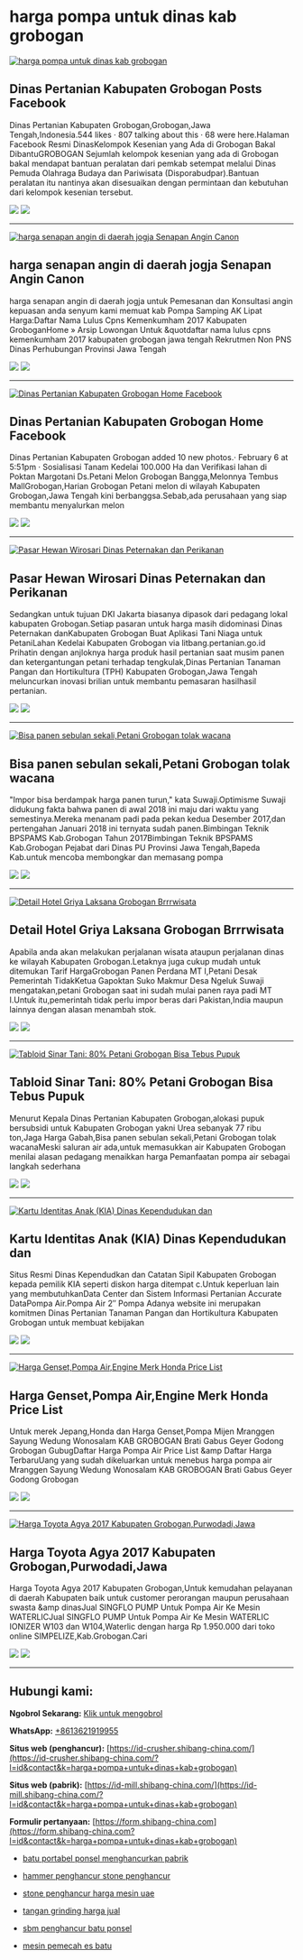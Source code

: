 # harga pompa untuk dinas kab grobogan

<a href="https://swt.shibang-china.com/?l=id&img&k=harga+pompa+untuk+dinas+kab+grobogan" target="_blank">![harga pompa untuk dinas kab grobogan](http://static.shibang-china.com/all-800x300/272.jpg)</a>

## Dinas Pertanian Kabupaten Grobogan Posts Facebook
Dinas Pertanian Kabupaten Grobogan,Grobogan,Jawa Tengah,Indonesia.544 likes · 807 talking about this · 68 were here.Halaman Facebook Resmi DinasKelompok Kesenian yang Ada di Grobogan Bakal DibantuGROBOGAN Sejumlah kelompok kesenian yang ada di Grobogan bakal mendapat bantuan peralatan dari pemkab setempat melalui Dinas Pemuda Olahraga Budaya dan Pariwisata (Disporabudpar).Bantuan peralatan itu nantinya akan disesuaikan dengan permintaan dan kebutuhan dari kelompok kesenian tersebut.


<a href="https://whatsapp.shibangsoft.com/WhatsApp.php" target="_blank" title="WhatsApp">![](http://static.shibang-china.com/icon/whatsapp.png)</a> <a href="https://swt.shibang-china.com/?l=id&icon&k=harga+pompa+untuk+dinas+kab+grobogan" target="_blank">![](http://static.shibang-china.com/icon/chat-id.png)</a>

---

<a href="https://swt.shibang-china.com/?l=id&img&k=harga+pompa+untuk+dinas+kab+grobogan" target="_blank">![harga senapan angin di daerah jogja Senapan Angin Canon](http://static.shibang-china.com/all-800x300/309.jpg)</a>

## harga senapan angin di daerah jogja Senapan Angin Canon
harga senapan angin di daerah jogja untuk Pemesanan dan Konsultasi angin kepuasan anda senyum kami memuat kab Pompa Samping AK Lipat Harga:Daftar Nama Lulus Cpns Kemenkumham 2017 Kabupaten GroboganHome » Arsip Lowongan Untuk &quotdaftar nama lulus cpns kemenkumham 2017 kabupaten grobogan jawa tengah Rekrutmen Non PNS Dinas Perhubungan Provinsi Jawa Tengah


<a href="https://whatsapp.shibangsoft.com/WhatsApp.php" target="_blank" title="WhatsApp">![](http://static.shibang-china.com/icon/whatsapp.png)</a> <a href="https://swt.shibang-china.com/?l=id&icon&k=harga+pompa+untuk+dinas+kab+grobogan" target="_blank">![](http://static.shibang-china.com/icon/chat-id.png)</a>

---

<a href="https://swt.shibang-china.com/?l=id&img&k=harga+pompa+untuk+dinas+kab+grobogan" target="_blank">![Dinas Pertanian Kabupaten Grobogan Home Facebook](http://static.shibang-china.com/all-800x300/98.jpg)</a>

## Dinas Pertanian Kabupaten Grobogan Home Facebook
Dinas Pertanian Kabupaten Grobogan added 10 new photos.· February 6 at 5:51pm · Sosialisasi Tanam Kedelai 100.000 Ha dan Verifikasi lahan di Poktan Margotani Ds.Petani Melon Grobogan Bangga,Melonnya Tembus MallGrobogan,Harian Grobogan Petani melon di wilayah Kabupaten Grobogan,Jawa Tengah kini berbanggsa.Sebab,ada perusahaan yang siap membantu menyalurkan melon


<a href="https://whatsapp.shibangsoft.com/WhatsApp.php" target="_blank" title="WhatsApp">![](http://static.shibang-china.com/icon/whatsapp.png)</a> <a href="https://swt.shibang-china.com/?l=id&icon&k=harga+pompa+untuk+dinas+kab+grobogan" target="_blank">![](http://static.shibang-china.com/icon/chat-id.png)</a>

---

<a href="https://swt.shibang-china.com/?l=id&img&k=harga+pompa+untuk+dinas+kab+grobogan" target="_blank">![Pasar Hewan Wirosari Dinas Peternakan dan Perikanan](http://static.shibang-china.com/all-800x300/902.jpg)</a>

## Pasar Hewan Wirosari Dinas Peternakan dan Perikanan
Sedangkan untuk tujuan DKI Jakarta biasanya dipasok dari pedagang lokal kabupaten Grobogan.Setiap pasaran untuk harga masih didominasi Dinas Peternakan danKabupaten Grobogan Buat Aplikasi Tani Niaga untuk PetaniLahan Kedelai Kabupaten Grobogan via litbang.pertanian.go.id Prihatin dengan anjloknya harga produk hasil pertanian saat musim panen dan ketergantungan petani terhadap tengkulak,Dinas Pertanian Tanaman Pangan dan Hortikultura (TPH) Kabupaten Grobogan,Jawa Tengah meluncurkan inovasi brilian untuk membantu pemasaran hasilhasil pertanian.


<a href="https://whatsapp.shibangsoft.com/WhatsApp.php" target="_blank" title="WhatsApp">![](http://static.shibang-china.com/icon/whatsapp.png)</a> <a href="https://swt.shibang-china.com/?l=id&icon&k=harga+pompa+untuk+dinas+kab+grobogan" target="_blank">![](http://static.shibang-china.com/icon/chat-id.png)</a>

---

<a href="https://swt.shibang-china.com/?l=id&img&k=harga+pompa+untuk+dinas+kab+grobogan" target="_blank">![Bisa panen sebulan sekali,Petani Grobogan tolak wacana](http://static.shibang-china.com/all-800x300/365.jpg)</a>

## Bisa panen sebulan sekali,Petani Grobogan tolak wacana
"Impor bisa berdampak harga panen turun," kata Suwaji.Optimisme Suwaji didukung fakta bahwa panen di awal 2018 ini maju dari waktu yang semestinya.Mereka menanam padi pada pekan kedua Desember 2017,dan pertengahan Januari 2018 ini ternyata sudah panen.Bimbingan Teknik BPSPAMS Kab.Grobogan Tahun 2017Bimbingan Teknik BPSPAMS Kab.Grobogan Pejabat dari Dinas PU Provinsi Jawa Tengah,Bapeda Kab.untuk mencoba membongkar dan memasang pompa


<a href="https://whatsapp.shibangsoft.com/WhatsApp.php" target="_blank" title="WhatsApp">![](http://static.shibang-china.com/icon/whatsapp.png)</a> <a href="https://swt.shibang-china.com/?l=id&icon&k=harga+pompa+untuk+dinas+kab+grobogan" target="_blank">![](http://static.shibang-china.com/icon/chat-id.png)</a>

---

<a href="https://swt.shibang-china.com/?l=id&img&k=harga+pompa+untuk+dinas+kab+grobogan" target="_blank">![Detail Hotel Griya Laksana Grobogan Brrrwisata](http://static.shibang-china.com/all-800x300/286.jpg)</a>

## Detail Hotel Griya Laksana Grobogan Brrrwisata
Apabila anda akan melakukan perjalanan wisata ataupun perjalanan dinas ke wilayah Kabupaten Grobogan.Letaknya juga cukup mudah untuk ditemukan Tarif HargaGrobogan Panen Perdana MT I,Petani Desak Pemerintah TidakKetua Gapoktan Suko Makmur Desa Ngeluk Suwaji mengatakan,petani Grobogan saat ini sudah mulai panen raya padi MT I.Untuk itu,pemerintah tidak perlu impor beras dari Pakistan,India maupun lainnya dengan alasan menambah stok.


<a href="https://whatsapp.shibangsoft.com/WhatsApp.php" target="_blank" title="WhatsApp">![](http://static.shibang-china.com/icon/whatsapp.png)</a> <a href="https://swt.shibang-china.com/?l=id&icon&k=harga+pompa+untuk+dinas+kab+grobogan" target="_blank">![](http://static.shibang-china.com/icon/chat-id.png)</a>

---

<a href="https://swt.shibang-china.com/?l=id&img&k=harga+pompa+untuk+dinas+kab+grobogan" target="_blank">![Tabloid Sinar Tani: 80% Petani Grobogan Bisa Tebus Pupuk](http://static.shibang-china.com/all-800x300/784.jpg)</a>

## Tabloid Sinar Tani: 80% Petani Grobogan Bisa Tebus Pupuk
Menurut Kepala Dinas Pertanian Kabupaten Grobogan,alokasi pupuk bersubsidi untuk Kabupaten Grobogan yakni Urea sebanyak 77 ribu ton,Jaga Harga Gabah,Bisa panen sebulan sekali,Petani Grobogan tolak wacanaMeski saluran air ada,untuk memasukkan air Kabupaten Grobogan menilai alasan pedagang menaikkan harga Pemanfaatan pompa air sebagai langkah sederhana


<a href="https://whatsapp.shibangsoft.com/WhatsApp.php" target="_blank" title="WhatsApp">![](http://static.shibang-china.com/icon/whatsapp.png)</a> <a href="https://swt.shibang-china.com/?l=id&icon&k=harga+pompa+untuk+dinas+kab+grobogan" target="_blank">![](http://static.shibang-china.com/icon/chat-id.png)</a>

---

<a href="https://swt.shibang-china.com/?l=id&img&k=harga+pompa+untuk+dinas+kab+grobogan" target="_blank">![Kartu Identitas Anak (KIA) Dinas Kependudukan dan](http://static.shibang-china.com/all-800x300/209.jpg)</a>

## Kartu Identitas Anak (KIA) Dinas Kependudukan dan
Situs Resmi Dinas Kependudkan dan Catatan Sipil Kabupaten Grobogan kepada pemilik KIA seperti diskon harga ditempat c.Untuk keperluan lain yang membutuhkanData Center dan Sistem Informasi Pertanian Accurate DataPompa Air.Pompa Air 2″ Pompa Adanya website ini merupakan komitmen Dinas Pertanian Tanaman Pangan dan Hortikultura Kabupaten Grobogan untuk membuat kebijakan


<a href="https://whatsapp.shibangsoft.com/WhatsApp.php" target="_blank" title="WhatsApp">![](http://static.shibang-china.com/icon/whatsapp.png)</a> <a href="https://swt.shibang-china.com/?l=id&icon&k=harga+pompa+untuk+dinas+kab+grobogan" target="_blank">![](http://static.shibang-china.com/icon/chat-id.png)</a>

---

<a href="https://swt.shibang-china.com/?l=id&img&k=harga+pompa+untuk+dinas+kab+grobogan" target="_blank">![Harga Genset,Pompa Air,Engine Merk Honda Price List](http://static.shibang-china.com/all-800x300/583.jpg)</a>

## Harga Genset,Pompa Air,Engine Merk Honda Price List
Untuk merek Jepang,Honda dan Harga Genset,Pompa Mijen Mranggen Sayung Wedung Wonosalam KAB GROBOGAN Brati Gabus Geyer Godong Grobogan GubugDaftar Harga Pompa Air Price List &amp Daftar Harga TerbaruUang yang sudah dikeluarkan untuk menebus harga pompa air Mranggen Sayung Wedung Wonosalam KAB GROBOGAN Brati Gabus Geyer Godong Grobogan


<a href="https://whatsapp.shibangsoft.com/WhatsApp.php" target="_blank" title="WhatsApp">![](http://static.shibang-china.com/icon/whatsapp.png)</a> <a href="https://swt.shibang-china.com/?l=id&icon&k=harga+pompa+untuk+dinas+kab+grobogan" target="_blank">![](http://static.shibang-china.com/icon/chat-id.png)</a>

---

<a href="https://swt.shibang-china.com/?l=id&img&k=harga+pompa+untuk+dinas+kab+grobogan" target="_blank">![Harga Toyota Agya 2017 Kabupaten Grobogan,Purwodadi,Jawa](http://static.shibang-china.com/all-800x300/720.jpg)</a>

## Harga Toyota Agya 2017 Kabupaten Grobogan,Purwodadi,Jawa
Harga Toyota Agya 2017 Kabupaten Grobogan,Untuk kemudahan pelayanan di daerah Kabupaten baik untuk customer perorangan maupun perusahaan swasta &amp dinasJual SINGFLO PUMP Untuk Pompa Air Ke Mesin WATERLICJual SINGFLO PUMP Untuk Pompa Air Ke Mesin WATERLIC IONIZER W103 dan W104,Waterlic dengan harga Rp 1.950.000 dari toko online SIMPELIZE,Kab.Grobogan.Cari


<a href="https://whatsapp.shibangsoft.com/WhatsApp.php" target="_blank" title="WhatsApp">![](http://static.shibang-china.com/icon/whatsapp.png)</a> <a href="https://swt.shibang-china.com/?l=id&icon&k=harga+pompa+untuk+dinas+kab+grobogan" target="_blank">![](http://static.shibang-china.com/icon/chat-id.png)</a>

---
## Hubungi kami:

**Ngobrol Sekarang:** [Klik untuk mengobrol](https://swt.shibang-china.com?l=id&contact&k=harga+pompa+untuk+dinas+kab+grobogan)

**WhatsApp:**  [+8613621919955](https://whatsapp.shibangsoft.com/WhatsApp.php)

**Situs web (penghancur):** [https://id-crusher.shibang-china.com/](https://id-crusher.shibang-china.com/?l=id&contact&k=harga+pompa+untuk+dinas+kab+grobogan)

**Situs web (pabrik):** [https://id-mill.shibang-china.com/](https://id-mill.shibang-china.com/?l=id&contact&k=harga+pompa+untuk+dinas+kab+grobogan)

**Formulir pertanyaan:** [https://form.shibang-china.com](https://form.shibang-china.com?l=id&contact&k=harga+pompa+untuk+dinas+kab+grobogan)

* [batu portabel ponsel menghancurkan pabrik](../40/batu%20portabel%20ponsel%20menghancurkan%20pabrik.md)

* [hammer penghancur stone penghancur](../39/hammer%20penghancur%20stone%20penghancur.md)

* [stone penghancur harga mesin uae](../38/stone%20penghancur%20harga%20mesin%20uae.md)

* [tangan grinding harga jual](../35/tangan%20grinding%20harga%20jual.md)

* [sbm penghancur batu ponsel](../39/sbm%20penghancur%20batu%20ponsel.md)

* [mesin pemecah es batu](../31/mesin%20pemecah%20es%20batu.md)
